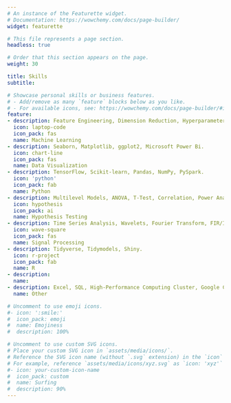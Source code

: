 ```yaml
---
# An instance of the Featurette widget.
# Documentation: https://wowchemy.com/docs/page-builder/
widget: featurette

# This file represents a page section.
headless: true

# Order that this section appears on the page.
weight: 30

title: Skills
subtitle:

# Showcase personal skills or business features.
# - Add/remove as many `feature` blocks below as you like.
# - For available icons, see: https://wowchemy.com/docs/page-builder/#icons
feature:
- description: Feature Engineering, Dimension Reduction, Hyperparameter Optimization, Classification, Regression, Forecasting.
  icon: laptop-code
  icon_pack: fas
  name: Machine Learning
- description: Seaborn, Matplotlib, ggplot2, Microsoft Power Bi.
  icon: chart-line
  icon_pack: fas
  name: Data Visualization
- description: TensorFlow, Scikit-learn, Pandas, NumPy, PySpark.
  icon: 'python'
  icon_pack: fab
  name: Python
- description: Multilevel Models, ANOVA, T-Test, Correlation, Power Analysis.
  icon: hypothesis
  icon_pack: ai
  name: Hypothesis Testing
- description: Time Series Analysis, Wavelets, Fourier Transform, FIR/IIR Filters, Changepoint.
  icon: wave-square
  icon_pack: fas
  name: Signal Processing
- description: Tidyverse, Tidymodels, Shiny.
  icon: r-project
  icon_pack: fab
  name: R
- description: 
  name: 
- description: Excel, SQL, High-Performance Computing Cluster, Google Cloud, Databricks.
  name: Other

# Uncomment to use emoji icons.
#- icon: ':smile:'
#  icon_pack: emoji
#  name: Emojiness
#  description: 100% 

# Uncomment to use custom SVG icons.
# Place your custom SVG icon in `assets/media/icons/`.
# Reference the SVG icon name (without `.svg` extension) in the `icon` field.
# For example, reference `assets/media/icons/xyz.svg` as `icon: 'xyz'`
#- icon: your-custom-icon-name
#  icon_pack: custom
#  name: Surfing
#  description: 90%
---
```


